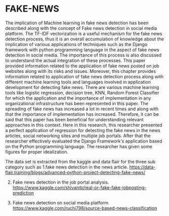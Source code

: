 # FAKE-NEWS
The implication of Machine learning in fake news detection has been described along with the concept of Fake news detection in social media platform. The TF-IDF vectorization is a useful mechanism for the fake news detection process, thus it is an overall accumulation of knowledge about the implication of various applications of techniques such as the Django framework with python programming language in the aspect of fake news detection in social media. The importance of this process is also discussed to understand the actual integration of these processes. This paper provided information related to the application of fake news posted on job websites along with its risks and issues. Moreover, this chapter provides information related to application of fake news detection process along with different machine learning tools and languages involved in application development for detecting fake news. There are various machine learning tools like logistic regression, decision tree, KNN, Random Forest Classifier for which the application and the importance of implementation in any organizational infrastructure has been represented in this paper. The spreading of fake news has increased a lot in recent times and along with that the importance of implementation has increased. Therefore, it can be said that this paper has been beneficial for understanding relevant approaches in this context. Here in this research, this researcher presented a perfect application of regression for detecting the fake news in the news articles, social networking sites and multiple job portals. After that the researcher effectively evaluated the Django Framework‘s application based on the Python programming language. The researcher has given some figures for proper idealization.

The data set is extracted from the kaggle and data flair for the three sub category such as 
1.fake news detection in the news article.
https://data-flair.training/blogs/advanced-python-project-detecting-fake-news/

2. Fake news detection in the job portal analysis.
https://www.kaggle.com/shivamb/real-or-fake-fake-jobposting-prediction

3. Fake news detection on social media platform.
https://www.kaggle.com/ruchi798/source-based-news-classification
